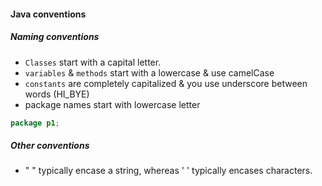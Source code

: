 #### Java conventions

##### Naming conventions
* ```Classes``` start with a capital letter.
* ```variables``` & ```methods``` start with a lowercase & use camelCase
* ```constants``` are completely capitalized & you use underscore between words (HI_BYE)
* package names start with lowercase letter
```Java
package p1;
```

##### Other conventions
* " " typically encase a string, whereas ' ' typically encases characters.

